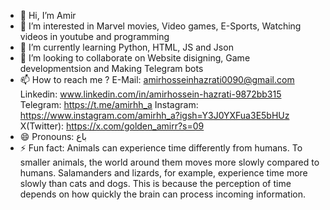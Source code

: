 - 👋 Hi, I’m Amir
- 👀 I’m interested in Marvel movies, Video games, E-Sports, Watching videos in youtube and programming
- 🌱 I’m currently learning Python, HTML, JS and Json
- 💞️ I’m looking to collaborate on Website disigning, Game developmentsion and Making Telegram bots
- 📫 How to reach me ? E-Mail: amirhosseinhazrati0090@gmail.com Linkedin: www.linkedin.com/in/amirhossein-hazrati-9872bb315 Telegram: https://t.me/amirhh_a Instagram: https://www.instagram.com/amirhh_a?igsh=Y3J0YXFua3E5bHUz X(Twitter): https://x.com/golden_amirr?s=09
- 😄 Pronouns: باع
- ⚡ Fun fact: Animals can experience time differently from humans. To smaller animals, the world around them moves more slowly compared to humans. Salamanders and lizards, for example, experience time more slowly than cats and dogs. This is because the perception of time depends on how quickly the brain can process incoming information.

